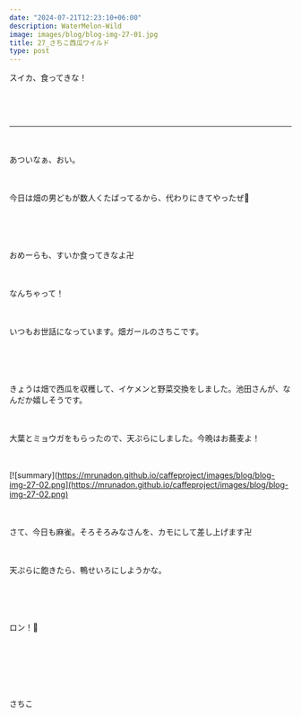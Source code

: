 ```yaml
---
date: "2024-07-21T12:23:10+06:00"
description: WaterMelon-Wild
image: images/blog/blog-img-27-01.jpg
title: 27_さちこ西瓜ワイルド
type: post
---
```


スイカ、食ってきな！

　
------
------
　


あついなぁ、おい。

　

今日は畑の男どもが数人くたばってるから、代わりにきてやったぜ🍉

　



　

おめーらも、すいか食ってきなよ卍
　



　


なんちゃって！

　

いつもお世話になっています。畑ガールのさちこです。

　

　

きょうは畑で西瓜を収穫して、イケメンと野菜交換をしました。池田さんが、なんだか嬉しそうです。

　

大葉とミョウガをもらったので、天ぷらにしました。今晩はお蕎麦よ！


　


[![summary](https://mrunadon.github.io/caffeproject/images/blog/blog-img-27-02.png](https://mrunadon.github.io/caffeproject/images/blog/blog-img-27-02.png)

　

さて、今日も麻雀。そろそろみなさんを、カモにして差し上げます卍

　

天ぷらに飽きたら、鴨せいろにしようかな。

　


　

ロン！🦆

　


　


　


さちこ